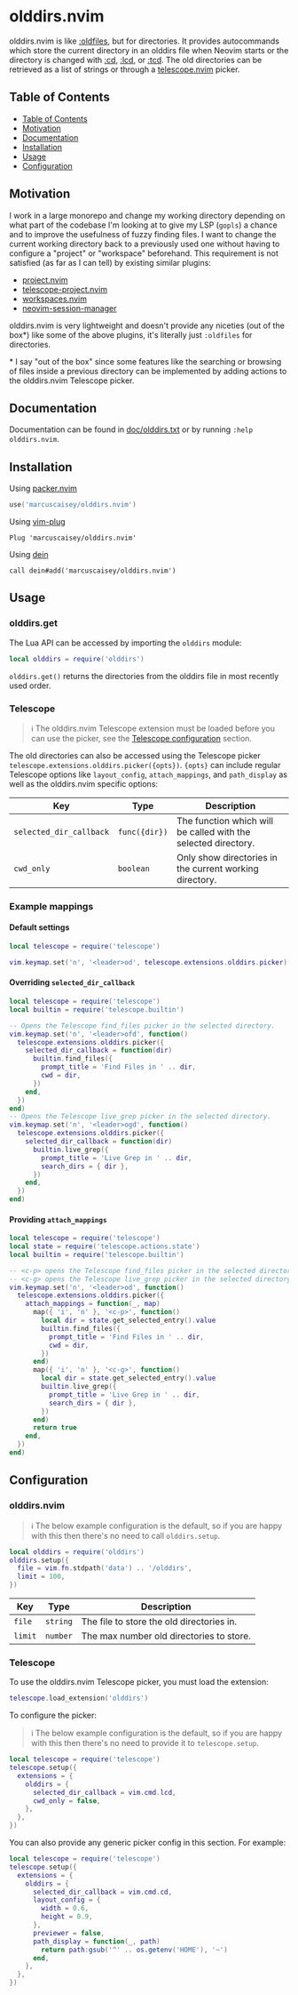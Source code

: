 # olddirs.nvim

olddirs.nvim is like [:oldfiles](https://neovim.io/doc/user/starting.html#%3Aoldfiles), but for
directories. It provides autocommands which store the current directory in an olddirs file when
Neovim starts or the directory is changed with [:cd](https://neovim.io/doc/user/editing.html#%3Acd),
[:lcd](https://neovim.io/doc/user/editing.html#%3Alcd), or
[:tcd](https://neovim.io/doc/user/editing.html#%3Atcd). The old directories can be retrieved as a
list of strings or through a [telescope.nvim](https://github.com/nvim-telescope/telescope.nvim)
picker.

## Table of Contents

- [Table of Contents](#table-of-contents)
- [Motivation](#motivation)
- [Documentation](#documentation)
- [Installation](#installation)
- [Usage](#usage)
- [Configuration](#configuration)

## Motivation

I work in a large monorepo and change my working directory depending on what part of the codebase
I'm looking at to give my LSP (`gopls`) a chance and to improve the usefulness of fuzzy finding
files. I want to change the current working directory back to a previously used one without having
to configure a "project" or "workspace" beforehand. This requirement is not satisfied (as far as I
can tell) by existing similar plugins:

- [project.nvim](https://github.com/ahmedkhalf/project.nvim)
- [telescope-project.nvim](https://github.com/nvim-telescope/telescope-project.nvim)
- [workspaces.nvim](https://github.com/natecraddock/workspaces.nvim)
- [neovim-session-manager](https://github.com/Shatur/neovim-session-manager)

olddirs.nvim is very lightweight and doesn't provide any niceties (out of the box\*) like some of
the above plugins, it's literally just `:oldfiles` for directories.

\* I say "out of the box" since some features like the searching or browsing of files inside a
previous directory can be implemented by adding actions to the olddirs.nvim Telescope picker.

## Documentation

Documentation can be found in [doc/olddirs.txt](doc/olddirs.txt) or by running `:help olddirs.nvim`.

## Installation

Using [packer.nvim](https://github.com/wbthomason/packer.nvim)

```lua
use('marcuscaisey/olddirs.nvim')
```

Using [vim-plug](https://github.com/junegunn/vim-plug)

```viml
Plug 'marcuscaisey/olddirs.nvim'
```

Using [dein](https://github.com/Shougo/dein.vim)

```viml
call dein#add('marcuscaisey/olddirs.nvim')
```

## Usage

### olddirs.get

The Lua API can be accessed by importing the `olddirs` module:

```lua
local olddirs = require('olddirs')
```

`olddirs.get()` returns the directories from the olddirs file in most recently used order.

### Telescope

> :information_source: The olddirs.nvim Telescope extension must be loaded before you can use the
> picker, see the [Telescope configuration](#telescope-1) section.

The old directories can also be accessed using the Telescope picker
`telescope.extensions.olddirs.picker({opts})`. `{opts}` can include regular Telescope options like
`layout_config`, `attach_mappings`, and `path_display` as well as the olddirs.nvim specific options:

| Key                     | Type          | Description                                                    |
| ----------------------- | ------------- | -------------------------------------------------------------- |
| `selected_dir_callback` | `func({dir})` | The function which will be called with the selected directory. |
| `cwd_only`              | `boolean`     | Only show directories in the current working directory.        |

### Example mappings

#### Default settings

```lua
local telescope = require('telescope')

vim.keymap.set('n', '<leader>od', telescope.extensions.olddirs.picker)
```

#### Overriding `selected_dir_callback`

```lua
local telescope = require('telescope')
local builtin = require('telescope.builtin')

-- Opens the Telescope find_files picker in the selected directory.
vim.keymap.set('n', '<leader>ofd', function()
  telescope.extensions.olddirs.picker({
    selected_dir_callback = function(dir)
      builtin.find_files({
        prompt_title = 'Find Files in ' .. dir,
        cwd = dir,
      })
    end,
  })
end)
-- Opens the Telescope live_grep picker in the selected directory.
vim.keymap.set('n', '<leader>ogd', function()
  telescope.extensions.olddirs.picker({
    selected_dir_callback = function(dir)
      builtin.live_grep({
        prompt_title = 'Live Grep in ' .. dir,
        search_dirs = { dir },
      })
    end,
  })
end)
```

#### Providing `attach_mappings`

```lua
local telescope = require('telescope')
local state = require('telescope.actions.state')
local builtin = require('telescope.builtin')

-- <c-p> opens the Telescope find_files picker in the selected directory.
-- <c-g> opens the Telescope live_grep picker in the selected directory.
vim.keymap.set('n', '<leader>od', function()
  telescope.extensions.olddirs.picker({
    attach_mappings = function(_, map)
      map({ 'i', 'n' }, '<c-p>', function()
        local dir = state.get_selected_entry().value
        builtin.find_files({
          prompt_title = 'Find Files in ' .. dir,
          cwd = dir,
        })
      end)
      map({ 'i', 'n' }, '<c-g>', function()
        local dir = state.get_selected_entry().value
        builtin.live_grep({
          prompt_title = 'Live Grep in ' .. dir,
          search_dirs = { dir },
        })
      end)
      return true
    end,
  })
end)
```

## Configuration

### olddirs.nvim

> :information_source: The below example configuration is the default, so if you are happy with this
> then there's no need to call `olddirs.setup`.

```lua
local olddirs = require('olddirs')
olddirs.setup({
  file = vim.fn.stdpath('data') .. '/olddirs',
  limit = 100,
})
```

| Key     | Type     | Description                               |
| ------- | -------- | ----------------------------------------- |
| `file`  | `string` | The file to store the old directories in. |
| `limit` | `number` | The max number old directories to store.  |

### Telescope

To use the olddirs.nvim Telescope picker, you must load the extension:

```lua
telescope.load_extension('olddirs')
```

To configure the picker:

> :information_source: The below example configuration is the default, so if you are happy with this
> then there's no need to provide it to `telescope.setup`.

```lua
local telescope = require('telescope')
telescope.setup({
  extensions = {
    olddirs = {
      selected_dir_callback = vim.cmd.lcd,
      cwd_only = false,
    },
  },
})
```

You can also provide any generic picker config in this section. For example:

```lua
local telescope = require('telescope')
telescope.setup({
  extensions = {
    olddirs = {
      selected_dir_callback = vim.cmd.cd,
      layout_config = {
        width = 0.6,
        height = 0.9,
      },
      previewer = false,
      path_display = function(_, path)
        return path:gsub('^' .. os.getenv('HOME'), '~')
      end,
    },
  },
})
```
